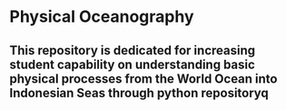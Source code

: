 # Physical Oceanography

## This repository is dedicated for increasing student capability on understanding basic physical processes from the World Ocean into Indonesian Seas through python repositoryq
